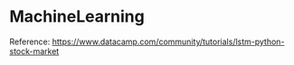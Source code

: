 # MachineLearning

Reference:
https://www.datacamp.com/community/tutorials/lstm-python-stock-market
